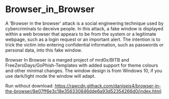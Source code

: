 # Browser_in_Browser
A 'Browser in the browser' attack is a social engineering technique used by cybercriminals to deceive people. In this attack, a fake window is displayed within a web browser that appears to be from the system or a legitimate webpage, such as a login request or an important alert. The intention is to trick the victim into entering confidential information, such as passwords or personal data, into this fake window.

Browser In Browser is a merged project of mrd0x/BITB and FreeZeroDays/GoPhish-Templates with added support for theme colours and other minimal changes.
The window design is from Windows 10, if you use dark/light mode the window will adapt. 

Run without download: https://rawcdn.githack.com/daniseis4/browser-in-the-browser/8e07ff6e3c18e356330846dde6a93d52354266d0/index.html
